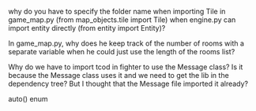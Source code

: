 why do you have to specify the folder name when importing Tile in game_map.py (from map_objects.tile import Tile) when engine.py can import entity directly (from entity import Entity)?

In game_map.py, why does he keep track of the number of rooms with a separate variable when he could just use the length of the rooms list?

Why do we have to import tcod in fighter to use the Message class? Is it because the Message class uses it and we need to get the lib in the dependency tree? But I thought that the Message file imported it already?

auto() enum
